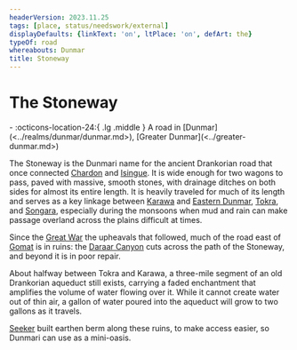 ```yaml
---
headerVersion: 2023.11.25
tags: [place, status/needswork/external]
displayDefaults: {linkText: 'on', ltPlace: 'on', defArt: the}
typeOf: road
whereabouts: Dunmar
title: Stoneway
---
```

# The Stoneway
<div class="grid cards ext-narrow-margin ext-one-column" markdown>
-    :octicons-location-24:{ .lg .middle } A road in [Dunmar](<../realms/dunmar/dunmar.md>), [Greater Dunmar](<../greater-dunmar.md>)  
</div>




The Stoneway is the Dunmari name for the ancient Drankorian road that once connected [Chardon](<../../west-coast/chardonian-empire/chardon/chardon.md>) and [Isingue](<../../istaros-watershed/isingue.md>). It is wide enough for two wagons to pass, paved with massive, smooth stones, with drainage ditches on both sides for almost its entire length. It is heavily traveled for much of its length and serves as a key linkage between [Karawa](<../realms/dunmar/eastern-dunmar/karawa.md>) and [Eastern Dunmar](<../realms/dunmar/eastern-dunmar/eastern-dunmar.md>), [Tokra](<../realms/dunmar/central-dunmar/tokra/tokra.md>), and [Songara](<../realms/dunmar/central-dunmar/songara.md>), especially during the monsoons when mud and rain can make passage overland across the plains difficult at times. 

Since the [Great War](<../../../events/1500s/great-war.md>) the upheavals that followed, much of the road east of [Gomat](<../dunmari-basin/gomat.md>) is in ruins: the [Daraar Canyon](<../dunmari-basin/daraar-canyon.md>) cuts across the path of the Stoneway, and beyond it is in poor repair. 


About halfway between Tokra and Karawa, a three-mile segment of an old Drankorian aqueduct still exists, carrying a faded enchantment that amplifies the volume of water flowing over it. While it cannot create water out of thin air, a gallon of water poured into the aqueduct will grow to two gallons as it travels. 

[Seeker](<../../../people/pcs/dunmar-fellowship/seeker.md>) built earthen berm along these ruins, to make access easier, so Dunmari can use as a mini-oasis.
